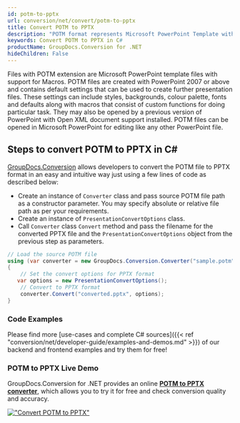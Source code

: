 ```yaml
---
id: potm-to-pptx
url: conversion/net/convert/potm-to-pptx
title: Convert POTM to PPTX
description: "POTM format represents Microsoft PowerPoint Template with .potm extension. Learn how to convert POTM to PPTX file programmatically in C# language using GroupDocs.Conversion for .NET library."
keywords: Convert POTM to PPTX in C#
productName: GroupDocs.Conversion for .NET
hideChildren: False
---
```


Files with POTM extension are Microsoft PowerPoint template files with support for Macros. POTM files are created with PowerPoint 2007 or above and contains default settings that can be used to create further presentation files. These settings can include styles, backgrounds, colour palette, fonts and defaults along with macros that consist of custom functions for doing particular task. They may also be opened by a previous version of PowerPoint with Open XML document support installed. POTM files can be opened in Microsoft PowerPoint for editing like any other PowerPoint file.

## Steps to convert POTM to PPTX in C#

[GroupDocs.Conversion](https://products.groupdocs.com/conversion/net) allows developers to convert the POTM file to PPTX format in an easy and intuitive way just using a few lines of code as described below:

* Create an instance of `Converter` class and pass source POTM file path as a constructor parameter. You may specify absolute or relative file path as per your requirements. 
* Create an instance of `PresentationConvertOptions` class.
* Call `Converter` class `Convert` method and pass the filename for the converted PPTX file and the `PresentationConvertOptions` object from the previous step as parameters.

```csharp
// Load the source POTM file
using (var converter = new GroupDocs.Conversion.Converter("sample.potm"))
{
    // Set the convert options for PPTX format
   var options = new PresentationConvertOptions();
    // Convert to PPTX format
    converter.Convert("converted.pptx", options);
}
```

### Code Examples

Please find more [use-cases and complete C# sources]({{< ref "conversion/net/developer-guide/examples-and-demos.md" >}}) of our backend and frontend examples and try them for free!

### POTM to PPTX Live Demo

GroupDocs.Conversion for .NET provides an online [**POTM to PPTX converter**](https://products.groupdocs.app/conversion/potm-to-pptx), which allows you to try it for free and check conversion quality and accuracy.

[!["Convert POTM to PPTX"](conversion/net/images/convert-to-pptx/convert-potm-to-pptx.png)](https://products.groupdocs.app/conversion/potm-to-pptx)